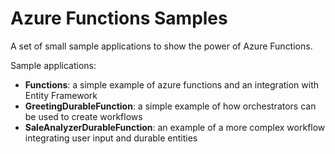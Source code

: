 # Azure Functions Samples

A set of small sample applications to show the power of Azure Functions.

Sample applications:
 - **Functions**: a simple example of azure functions and an integration with Entity Framework
 - **GreetingDurableFunction**: a simple example of how orchestrators can be used to create workflows
 - **SaleAnalyzerDurableFunction**: an example of a more complex workflow integrating user input and durable entities
